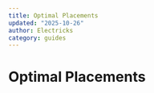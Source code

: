 ```yaml
---
title: Optimal Placements
updated: "2025-10-26"
author: Electricks
category: guides
---
```


# Optimal Placements


